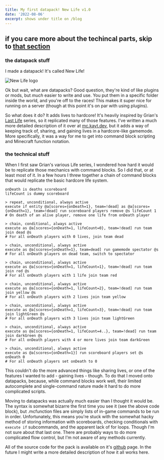 ```yaml
---
title: My first datapack! New Life v1.0
date: '2022-08-06'
excerpt: shows under title on /blog
---
```


## if you care more about the techincal parts, skip to [that section](#the-technical-stuff)

### the datapack stuff

I made a datapack! It's called New Life!

![New Life logo](https://mc.kayt.dev/static/images/500px_newlife.png)

Ok but wait, what are datapacks? Good question, they're kind of like plugins or mods, but *much* easier to write and use. You put them in a specific folder inside the world, and you're off to the races! This makes it super nice for running on a server (though at this point it's on par with using plugins).

So what does it do? It adds lives to hardcore! It's heavily inspired by Grian's [Last Life]() series, so it replicated many of those features. I've written a much more detailed description of it over at [mc.kayt.dev](https://mc.kayt.dev/datapacks/new-life), but it adds a way of keeping track of, sharing, and gaining lives in a hardcore-like gamemode. More specifically, it was a way for me to get into command block scripting and Minecraft function notation.

### the technical stuff

When I first saw Grian's various Life series, I wondered how hard it would be to replicate those mechanics with command blocks. So I did that, or at least most of it. In a few hours I threw together a chain of command blocks that would replicate the basic hardcore life system.

```
onDeath is deaths scoreboard
lifeCount is dummy scoreboard

> repeat, unconditional, always active
execute if entity @a[scores={onDeath=1}, team=!dead] as @a[scores={onDeath=1}, team=!dead] run scoreboard players remove @s lifeCount 1
# On death of an alive player, remove one life from onDeath player

> chain, conditional, always active
execute as @a[scores={onDeath=1, lifeCount=0}, team=!dead] run team join dead @s
# For all onDeath players with 0 lives, join team dead

> chain, unconditional, always active
execute as @a[scores={onDeath=1}, team=dead] run gamemode spectator @s
# For all onDeath players on dead team, switch to spectator

> chain, unconditional, always active
execute as @a[scores={onDeath=1, lifeCount=1}, team=!dead] run team join red @s
# For all onDeath players with 1 life join team red

> chain, unconditional, always active
execute as @a[scores={onDeath=1, lifeCount=2}, team=!dead] run team join yellow @s
# For all onDeath players with 2 lives join team yellow

> chain, unconditional, always active
execute as @a[scores={onDeath=1, lifeCount=3}, team=!dead] run team join lightGreen @s
# For all onDeath players with 3 lives join team lightGreen

> chain, unconditional, always active
execute as @a[scores={onDeath=1, lifeCount=4..}, team=!dead] run team join darkGreen @s
# For all onDeath players with 4 or more lives join team darkGreen

> chain, unconditional, always active
execute as @a[scores={onDeath=1}] run scoreboard players set @s onDeath 0
# For all onDeath players set onDeath to 0
```

This couldn't do the more advanced things like sharing lives, or one of the features I wanted to add - gaining lives - though. To do that I moved onto datapacks, because, while command blocks work well, their limited autocomplete and single-command nature made it hard to do more complicated scripts.

Moving to datapacks was actually much easier than I thought it would be. The syntax is somewhat bizarre the first time you see it (see the above code block), but .mcfunction files are simply lists of in-game commands to be run in order. Unfortunately, this means you're stuck with the somewhat hacky method of storing information with scoreboards, checking conditionals with `execute if` subcommands, and the apparent lack of for loops. Though I'm not sure about that last one. There are probably ways to do more complicated flow control, but I'm not aware of any methods currently.

All of the source code for the pack is available on it's [github](https://github.com/Kaytwastaken/new-life) page. In the future I might write a more detailed description of how it all works here.